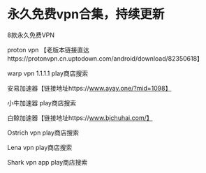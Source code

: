 # 永久免费vpn合集，持续更新

8款永久免费VPN

proton vpn  【老版本链接直达https://protonvpn.cn.uptodown.com/android/download/82350618】

warp vpn  1.1.1.1  play商店搜索

安易加速器【链接地址https://www.ayay.one/?mid=1098】

小牛加速器  play商店搜索

白鲸加速器【链接地址https://www.bjchuhai.com/】

Ostrich vpn  play商店搜索

Lena vpn      play商店搜索

Shark vpn app   play商店搜索
